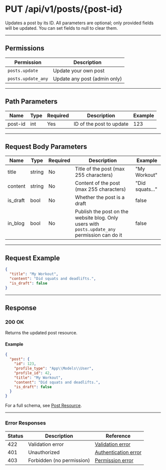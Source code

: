 # PUT /api/v1/posts/{post-id}

Updates a post by its ID. All parameters are optional; only provided fields will be updated. You can set fields to null to clear them.


---

## Permissions
| Permission         | Description                                 |
|--------------------|---------------------------------------------|
| `posts.update`     | Update your own post                        |
| `posts.update_any` | Update any post (admin only)                |

---

## Path Parameters
| Name     | Type | Required | Description           | Example |
|----------|------|----------|-----------------------|---------|
| post-id  | int  | Yes      | ID of the post to update| 123     |

---

## Request Body Parameters
| Name    | Type   | Required | Description                                 | Example         |
|---------|--------|----------|---------------------------------------------|-----------------|
| title   | string | No       | Title of the post (max 255 characters)      | "My Workout"   |
| content | string | No       | Content of the post (max 255 characters)    | "Did squats..."|
| is_draft| bool   | No       | Whether the post is a draft                 | false           |
| in_blog | bool   | No       | Publish the post on the website blog. Only users with `posts.update_any` permission can do it                 | false           |

---

## Request Example
```json
{
  "title": "My Workout",
  "content": "Did squats and deadlifts.",
  "is_draft": false
}
```

---

## Response

### 200 OK
Returns the updated post resource.

#### Example
```json
{
  "post": {
    "id": 123,
    "profile_type": "App\\Models\\User",
    "profile_id": 42,
    "title": "My Workout",
    "content": "Did squats and deadlifts.",
    "is_draft": false
  }
}
```

For a full schema, see [Post Resource](post_resource.md).

---

### Error Responses
| Status | Description                | Reference                                      |
|--------|----------------------------|------------------------------------------------|
| 422    | Validation error           | [Validation error](../_globals/validation-errors.md) |
| 401    | Unauthorized               | [Authentication error](../_globals/authentication-errors.md) |
| 403    | Forbidden (no permission)  | [Permission error](../_globals/permission-errors.md) |
